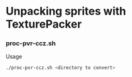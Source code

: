 # Unpacking sprites with TexturePacker

### proc-pvr-ccz.sh

Usage

```sh
./proc-pvr-ccz.sh <directory to convert>
```